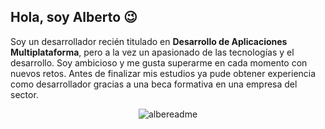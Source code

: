 ## Hola, soy Alberto 😉

Soy un desarrollador recién titulado en **Desarrollo de Aplicaciones Multiplataforma**, pero a la vez un apasionado de las tecnologías y el desarrollo. Soy ambicioso y me gusta superarme en cada momento con nuevos retos. Antes de finalizar mis estudios ya pude obtener experiencia como desarrollador gracias a una beca formativa en una empresa del sector.
<p align="center">
  <img src="https://user-images.githubusercontent.com/44638858/113922207-ec6c8180-97de-11eb-99e0-88dc322ecb7e.png" alt="albereadme"/>
</p>

